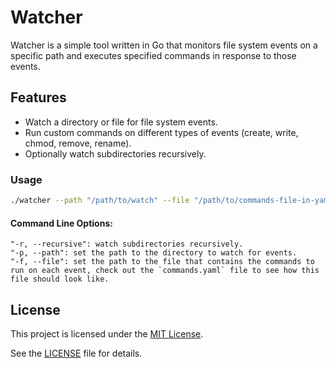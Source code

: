# Watcher

Watcher is a simple tool written in Go that monitors file system events on a specific path and executes specified commands in response to those events.

## Features

- Watch a directory or file for file system events.
- Run custom commands on different types of events (create, write, chmod, remove, rename).
- Optionally watch subdirectories recursively.

### Usage

```bash
./watcher --path "/path/to/watch" --file "/path/to/commands-file-in-yaml-format" -r
```

#### Command Line Options:
    "-r, --recursive": watch subdirectories recursively.
    "-p, --path": set the path to the directory to watch for events.
    "-f, --file": set the path to the file that contains the commands to run on each event, check out the `commands.yaml` file to see how this file should look like.

## License

This project is licensed under the [MIT License](https://github.com/knbr13/watcher/blob/main/LICENSE). 

See the [LICENSE](https://github.com/knbr13/watcher/blob/main/LICENSE) file for details.
